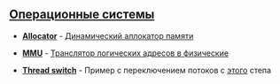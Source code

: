## [Операционные системы](https://stepik.org/course/1780)

* [**Allocator**](https://github.com/ZhekehZ/Stepik/tree/master/OS/Allocator) 	-	[Динамический аллокатор памяти](https://stepik.org/lesson/44328/step/9)

* [**MMU**](https://github.com/ZhekehZ/Stepik/blob/master/OS/MMU)			-	[Транслятор логических адресов в физические](https://stepik.org/lesson/44327/step/15)

* [**Thread switch**](https://github.com/ZhekehZ/Stepik/tree/master/OS/Thread%20switch)	-	Пример с переключением потоков с [этого](https://stepik.org/lesson/45409/step/10) степа
